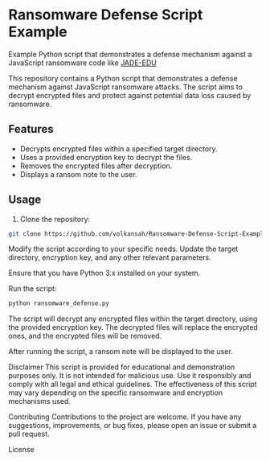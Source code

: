 # Ransomware Defense Script Example
Example Python script that demonstrates a defense mechanism against a JavaScript ransomware code like [JADE-EDU](https://github.com/VolkanSah/JADE-edu)

This repository contains a Python script that demonstrates a defense mechanism against JavaScript ransomware attacks. The script aims to decrypt encrypted files and protect against potential data loss caused by ransomware.

## Features

- Decrypts encrypted files within a specified target directory.
- Uses a provided encryption key to decrypt the files.
- Removes the encrypted files after decryption.
- Displays a ransom note to the user.

## Usage

1. Clone the repository:

```bash
git clone https://github.com/volkansah/Ransomware-Defense-Script-Example.git
```
Modify the script according to your specific needs. Update the target directory, encryption key, and any other relevant parameters.

Ensure that you have Python 3.x installed on your system.

Run the script:

```bash
python ransomware_defense.py
```
The script will decrypt any encrypted files within the target directory, using the provided encryption key. The decrypted files will replace the encrypted ones, and the encrypted files will be removed.

After running the script, a ransom note will be displayed to the user.

Disclaimer
This script is provided for educational and demonstration purposes only. It is not intended for malicious use. Use it responsibly and comply with all legal and ethical guidelines. The effectiveness of this script may vary depending on the specific ransomware and encryption mechanisms used.

Contributing
Contributions to the project are welcome. If you have any suggestions, improvements, or bug fixes, please open an issue or submit a pull request.

License
